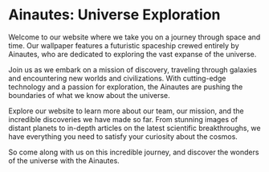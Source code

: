 <!--font:Poppins-->

# Ainautes: Universe Exploration

Welcome to our website where we take you on a journey through space and time. Our wallpaper features a futuristic spaceship crewed entirely by Ainautes, who are dedicated to exploring the vast expanse of the universe.

Join us as we embark on a mission of discovery, traveling through galaxies and encountering new worlds and civilizations. With cutting-edge technology and a passion for exploration, the Ainautes are pushing the boundaries of what we know about the universe.

Explore our website to learn more about our team, our mission, and the incredible discoveries we have made so far. From stunning images of distant planets to in-depth articles on the latest scientific breakthroughs, we have everything you need to satisfy your curiosity about the cosmos.

So come along with us on this incredible journey, and discover the wonders of the universe with the Ainautes.

<!--

Write me markdown content of website with wallpaper:

"A futuristic spaceship crewed entirely by Ainautes, traveling through the vast expanse of space on a mission of discovery."

The header of the page should not be copy of the text but rather a real content of the website which is using this wallpaper.


---


# Discover the Universe with Ainautes

Welcome to our website where we take you on a journey through space and time. Our wallpaper features a futuristic spaceship crewed entirely by Ainautes, who are dedicated to exploring the vast expanse of the universe.

Join us as we embark on a mission of discovery, traveling through galaxies and encountering new worlds and civilizations. With cutting-edge technology and a passion for exploration, the Ainautes are pushing the boundaries of what we know about the universe.

Explore our website to learn more about our team, our mission, and the incredible discoveries we have made so far. From stunning images of distant planets to in-depth articles on the latest scientific breakthroughs, we have everything you need to satisfy your curiosity about the cosmos.

So come along with us on this incredible journey, and discover the wonders of the universe with the Ainautes.


---


Write me a Google font which is best fitting for the website.

Pick from the list:
- Dancing Script
- Alegreya
- IBM Plex Sans
- Montserrat
- Orbitron
- Cabin
- Barlow Condensed
- Poppins
- Open Sans
- Lobster
- Cormorant Garamond
- Exo 2
- Inter
- Creepster
- Cinzel
- Cinzel Decorative
- Playfair Display
- Great Vibes
- Roboto
- Raleway
- Futura
- Lato


Write just the font name nothing else.


---


Poppins

-->
